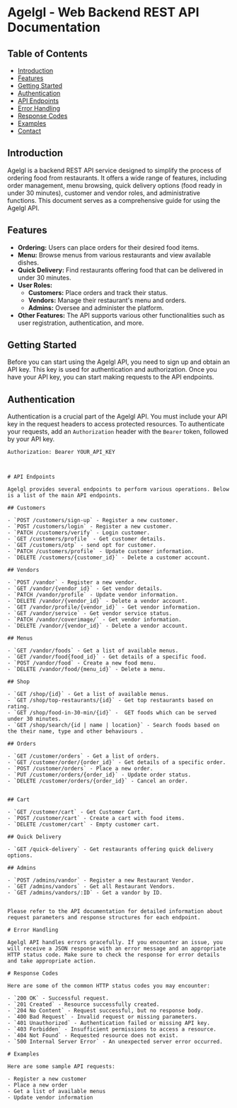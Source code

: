 # Agelgl - Web Backend REST API Documentation

## Table of Contents

- [Introduction](#introduction)
- [Features](#features)
- [Getting Started](#getting-started)
- [Authentication](#authentication)
- [API Endpoints](#api-endpoints)
- [Error Handling](#error-handling)
- [Response Codes](#response-codes)
- [Examples](#examples)
- [Contact](#contact)

## Introduction

Agelgl is a backend REST API service designed to simplify the process of ordering food from restaurants. It offers a wide range of features, including order management, menu browsing, quick delivery options (food ready in under 30 minutes), customer and vendor roles, and administrative functions. This document serves as a comprehensive guide for using the Agelgl API.

## Features

- **Ordering:** Users can place orders for their desired food items.
- **Menu:** Browse menus from various restaurants and view available dishes.
- **Quick Delivery:** Find restaurants offering food that can be delivered in under 30 minutes.
- **User Roles:**
  - **Customers:** Place orders and track their status.
  - **Vendors:** Manage their restaurant's menu and orders.
  - **Admins:** Oversee and administer the platform.
- **Other Features:** The API supports various other functionalities such as user registration, authentication, and more.

## Getting Started

Before you can start using the Agelgl API, you need to sign up and obtain an API key. This key is used for authentication and authorization. Once you have your API key, you can start making requests to the API endpoints.

## Authentication

Authentication is a crucial part of the Agelgl API. You must include your API key in the request headers to access protected resources. To authenticate your requests, add an `Authorization` header with the `Bearer` token, followed by your API key.

```http
Authorization: Bearer YOUR_API_KEY



# API Endpoints

Agelgl provides several endpoints to perform various operations. Below is a list of the main API endpoints.

## Customers

- `POST /customers/sign-up` - Register a new customer.
- `POST /customers/login` - Register a new customer.
- `PATCH /customers/verify` - Login customer.
- `GET /customers/profile` - Get customer details.
- `GET /customers/otp` - send opt for customer.
- `PATCH /customers/profile` - Update customer information.
- `DELETE /customers/{customer_id}` - Delete a customer account.

## Vendors

- `POST /vandor` - Register a new vendor.
- `GET /vandor/{vendor_id}` - Get vendor details.
- `PATCH /vandor/profile` - Update vendor information.
- `DELETE /vandor/{vendor_id}` - Delete a vendor account.
- `GET /vandor/profile/{vendor_id}` - Get vendor information.
- `GET /vandor/service` - Get vendor service status.
- `PATCH /vandor/coverimage/` - Get vendor information.
- `DELETE /vandor/{vendor_id}` - Delete a vendor account.

## Menus

- `GET /vandor/foods` - Get a list of available menus.
- `GET /vandor/food{food_id}` - Get details of a specific food.
- `POST /vandor/food` - Create a new food menu.
- `DELETE /vandor/food/{menu_id}` - Delete a menu.

## Shop

- `GET /shop/{id}` - Get a list of available menus.
- `GET /shop/top-restaurants/{id}` - Get top restaurants based on rating.
- `GET /shop/food-in-30-min/{id}` -  GET foods which can be served under 30 minutes.
- `GET /shop/search/{id | name | location}` - Search foods based on the their name, type and other behaviours .

## Orders

- `GET /customer/orders` - Get a list of orders.
- `GET /customer/order/{order_id}` - Get details of a specific order.
- `POST /customer/orders` - Place a new order.
- `PUT /customer/orders/{order_id}` - Update order status.
- `DELETE /customer/orders/{order_id}` - Cancel an order.


## Cart

- `GET /customer/cart` - Get Customer Cart.
- `POST /customer/cart` - Create a cart with food items.
- `DELETE /customer/cart` - Empty customer cart.

## Quick Delivery

- `GET /quick-delivery` - Get restaurants offering quick delivery options.

## Admins

- `POST /admins/vandor` - Register a new Restaurant Vendor.
- `GET /admins/vandors` - Get all Restaurant Vendors.
- `GET /admins/vandors/:ID` - Get a vandor by ID.


Please refer to the API documentation for detailed information about request parameters and response structures for each endpoint.

# Error Handling

Agelgl API handles errors gracefully. If you encounter an issue, you will receive a JSON response with an error message and an appropriate HTTP status code. Make sure to check the response for error details and take appropriate action.

# Response Codes

Here are some of the common HTTP status codes you may encounter:

- `200 OK` - Successful request.
- `201 Created` - Resource successfully created.
- `204 No Content` - Request successful, but no response body.
- `400 Bad Request` - Invalid request or missing parameters.
- `401 Unauthorized` - Authentication failed or missing API key.
- `403 Forbidden` - Insufficient permissions to access a resource.
- `404 Not Found` - Requested resource does not exist.
- `500 Internal Server Error` - An unexpected server error occurred.

# Examples

Here are some sample API requests:

- Register a new customer
- Place a new order
- Get a list of available menus
- Update vendor information







